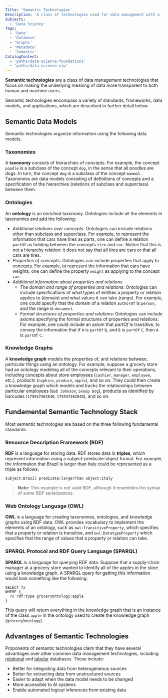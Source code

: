 ```yaml
---
Title: 'Semantic Technologies'
Description: 'A class of technologies used for data management with a focus on the underlying meaning of the data.'
Subjects:
  - 'Data Science'
Tags:
  - 'Data'
  - 'Database'
  - 'Graphs'
  - 'Metadata'
  - 'Semantic'
CatalogContent:
  - 'paths/data-science-foundations'
  - 'paths/data-science-nlp'
---
```


**Semantic technologies** are a class of data management technologies that focus on making the underlying meaning of data more transparent to both human and machine users.

Semantic technologies encompass a variety of standards, frameworks, data models, and applications, which are described in further detail below.

## Semantic Data Models

Semantic technologies organize information using the following data models.

### Taxonomies

A **taxonomy** consists of hierarchies of concepts. For example, the concept `poodle` is a subclass of the concept `dog`, in the sense that all poodles are dogs. In turn, the concept `dog` is a subclass of the concept `mammal`. Taxonomies are data models consisting of definitions of concepts and a specification of the hierarchies (relations of subclass and superclass) between them.

### Ontologies

An **ontology** is an enriched taxonomy. Ontologies include all the elements in taxonomies and add the following:

- _Additional relations over concepts_: Ontologies can include relations other than subclass and superclass. For example, to represent the information that cars have tires as parts, one can define a relation `partOf` as holding between the concepts `tire` and `car`. Notice that this is not a hierarchy relation: it does not say that all tires are cars or that all cars are tires.
- _Properties of concepts_: Ontologies can include properties that apply to concepts. For example, to represent the information that cars have weights, one can define the property `weight` as applying to the concept `car`.
- _Additional information about properties and relations_
  - _The domain and range of properties and relations_: Ontologies can include specifications of what types of entities a property or relation applies to (domain) and what values it can take (range). For example, one could specify that the domain of a relation `authorOf` is `person`, and the range is `document`.
  - _Formal structures of properties and relations_: Ontologies can include axioms specifying the formal structures of properties and relations. For example, one could include an axiom that _partOf_ is transitive, to convey the information that if `A` is `partOf` `B`, and `B` is `partOf` `C`, then `A` is `partOf` `C`.

### Knowledge Graphs

A **knowledge graph** models the properties of, and relations between, particular things using an ontology. For example, suppose a grocery store had an ontology modeling all of the concepts relevant to their operations, including concepts about store employees (`cashier`, `manager`, `employee`, etc.), products (`napkins`, `produce`, `apple`), and so on. They could then create a knowledge graph which models and tracks the relationships between particular employees (`Bob Johnson`, `Snoop Dog`), products as identified by barcodes (`175937462846`, `175937462840`), and so on.

## Fundamental Semantic Technology Stack

Most semantic technologies are based on the three following fundamental standards.

### Resource Description Framework (RDF)

**RDF** is a language for storing data. RDF stores data in **triples**, which represent information using a subject-predicate-object format. For example, the information that Brazil is larger than Italy could be represented as a triple as follows:

```pseudo
subject:Brazil predicate:largerThan object:Italy
```

> **Note:** This example is not valid RDF, although it resembles the syntax of some RDF serializations.

### Web Ontology Language (OWL)

**OWL** is a language for creating taxonomies, ontologies, and knowledge graphs using RDF data. OWL provides vocabulary to implement the elements of an ontology, such as `owl:TransitiveProperty`, which specifies that a property or relation is transitive, and `owl:DatatypeProperty` which specifies that the range of values that a property or relation can take.

### SPARQL Protocol and RDF Query Language (SPARQL)

**SPARQL** is a language for querying RDF data. Suppose that a supply-chain manager at a grocery store wanted to identify all of the apples in the store using a knowledge graph. A SPARQL query for getting this information would look something like the following:

```pseudo
SELECT ?x
WHERE {
  ?x rdf:type groceryOntology:apple
}
```

This query will return everything in the knowledge graph that is an instance of the class `apple` in the ontology used to create the knowledge graph (`groceryOntology`).

## Advantages of Semantic Technologies

Proponents of semantic technologies claim that they have several advantages over other common data management technologies, including [relational](https://www.codecademy.com/resources/docs/general/relational-database) and [tabular](https://www.codecademy.com/resources/docs/general/csv) databases. These include:

- Better for integrating data from heterogeneous sources
- Better for extracting data from unstructured sources
- Easier to adapt when the data model needs to be changed
- More accessible to AI systems
- Enable automated logical inferences from existing data
